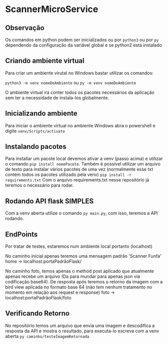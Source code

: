 # ScannerMicroService

## Observação

Os comandos em python podem ser inicializados ou por `python3` ou por `py` dependendo da configuração da variável global e se python2 está instalado

## Criando ambiente virtual

Para criar um ambiente virutal no Windows bastar utilizar os comandos:

`python3 -m venv nomeDoAmbiente` ou `py -m venv nomeDoAmbiente`

O ambiente virtual irá conter todos os pacotes necessários da aplicação sem ter a necessidade de instala-los globalmente.
## Inicializando ambiente

Para iniciar o ambiente virtual no ambiente Windows abra o powershell e digite `venv/Scripts/activate`

## Instalando pacotes

Para installar um pacote local devemos ativar a venv (passo acima) e utilizar o comando `pip install nomePacote`.
Também é possível utilizar um arquivo de texto para instalar vários pacotes de uma vez (normalmente esse txt contém todos os pacotes utilizado pela venv)
`pip install -r requirements.txt`
Com o arquivo requirements.txt nesse repositório já teremos o necessário para rodar.

## Rodando API flask SIMPLES

Com a venv aberta utilize o comando `py main.py`, com isso, teremos a API rodando.

## EndPoints

Por tratar de testes, estaremos num ambiente local portanto (localhost)

No caminho inicial apenas teremos uma mensagem padrão 'Scanner Funfa'
home -> localhost:portaPadrãoFlask/

No caminho foto, temos apenas o method post aplicado que atualmente apenas recebe um arquivo (Da para mundar para apenas json via codificação base64). 
De resposta após teremos o retorno da imagem com a bird view aplicada no formato base 64 (não tem nenhum tratamento no momento em relação aos request e response)
foto -> localhost:portaPadrãoFlask/foto

## Verificando Retorno

No repositório temos um arquivo que envia uma imagem e descodifica a resposta da API e mostra o resultado, para executa-lo escreva com a venv aberta `py caminho/testeImagemRetornada`



